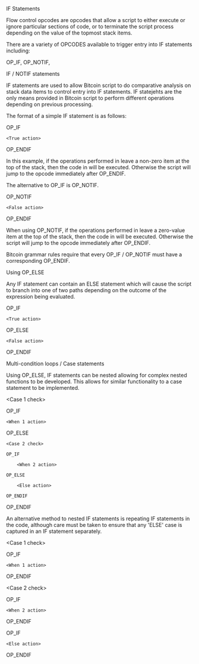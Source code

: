 IF Statements

Flow control opcodes are opcodes that allow a script to either execute or ignore particular sections of code, or to terminate the script process depending on the value of the topmost stack items.

There are a variety of OPCODES available to trigger entry into IF statements including:

OP_IF, OP_NOTIF,


IF / NOTIF statements

IF statements are used to allow Bitcoin script to do comparative analysis on stack data items to control entry into IF statements. IF statejehts are the only means provided in Bitcoin script to perform different operations depending on previous processing.

The format of a simple IF statement is as follows:

<Expression>

OP_IF

    <True action>

OP_ENDIF


In this example, if the operations performed in <expression> leave a non-zero item at the top of the stack, then the code in <True action> will be executed. Otherwise the script will jump to the opcode immediately after OP_ENDIF.

The alternative to OP_IF is OP_NOTIF.

<Expression>

OP_NOTIF

    <False action>

OP_ENDIF


When using OP_NOTIF, if the operations performed in <expression> leave a zero-value item at the top of the stack, then the code in <False action> will be executed. Otherwise the script will jump to the opcode immediately after OP_ENDIF.

Bitcoin grammar rules require that every OP_IF / OP_NOTIF must have a corresponding OP_ENDIF.

Using OP_ELSE

Any IF statement can contain an ELSE statement which will cause the script to branch into one of two paths depending on the outcome of the expression being evaluated.

<Expression>

OP_IF

    <True action>

OP_ELSE

    <False action>

OP_ENDIF

Multi-condition loops / Case statements

Using OP_ELSE, IF statements can be nested allowing for complex nested functions to be developed. This allows for similar functionality to a case statement to be implemented.

<Case 1 check>

OP_IF

    <When 1 action>

OP_ELSE

    <Case 2 check>

    OP_IF

        <When 2 action>

    OP_ELSE

        <Else action>

    OP_ENDIF

OP_ENDIF


An alternative method to nested IF statements is repeating IF statements in the code, although care must be taken to ensure that any 'ELSE' case is captured in an IF statement separately.

<Case 1 check>

OP_IF

    <When 1 action>

OP_ENDIF

<Case 2 check>

OP_IF

    <When 2 action>

OP_ENDIF

<else check>

OP_IF

    <Else action>

OP_ENDIF